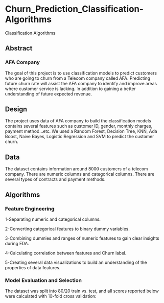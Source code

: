 # Churn_Prediction_Classification-Algorithms
Classification Algorithms

## Abstract
### AFA Company

The goal of this project is to use classification models to predict customers who are going to churn from a Telecom company called AFA. Predicting future churn rate will assist the AFA company to identify and improve areas where customer service is lacking. In addition to gaining a better understanding of future expected revenue.

## Design

The project uses data of AFA company to build the classification models contains several features such as customer ID, gender, monthly charges, payment method...etc. We used a Random Forest, Decision Tree, KNN, Ada Boost, Naive Bayes, Logistic Regression and SVM to predict the customer churn.

## Data
The dataset contains information around 8000 customers of a telecom company. There are numeric columns and categorical columns. There are several types of contracts and payment methods.

## Algorithms

### Feature Engineering

1-Separating numeric and categorical columns.

2-Converting categorical features to binary dummy variables.

3-Combining dummies and ranges of numeric features to gain clear insights during EDA. 

4-Calculating correlation between features and Churn label.

5-Creating several data visualizations to build an understanding of the properties of data features.

### Model Evaluation and Selection

The dataset was split into 80/20 train vs. test, and all scores reported below were calculated with 10-fold cross validation:
